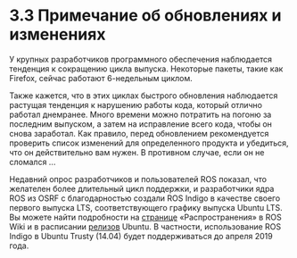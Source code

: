 # 3.3 Примечание об обновлениях и изменениях

У крупных разработчиков программного обеспечения наблюдается тенденция к сокращению цикла выпуска. Некоторые пакеты, такие как Firefox, сейчас работают 6-недельным циклом.

Также кажется, что в этих циклах быстрого обновления наблюдается растущая тенденция к нарушению работы кода, который отлично работал днем ​​ранее. Много времени можно потратить на погоню за последним выпуском, а затем на исправление всего кода, чтобы он снова заработал. Как правило, перед обновлением рекомендуется проверить список изменений для определенного продукта и убедиться, что он действительно вам нужен. В противном случае, если он не сломался ...

Недавний опрос разработчиков и пользователей ROS показал, что желателен более длительный цикл поддержки, и разработчики ядра ROS из OSRF с благодарностью создали ROS Indigo в качестве своего первого выпуска LTS, соответствующего графику выпуска Ubuntu LTS. Вы можете найти подробности на [странице](http://wiki.ros.org/Distributions) «Распространения» в ROS Wiki и в расписании [релизов](https://wiki.ubuntu.com/Releases) Ubuntu. В частности, использование ROS Indigo в Ubuntu Trusty \(14.04\) будет поддерживаться до апреля 2019 года.

